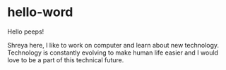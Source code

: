 # hello-word

Hello peeps!

Shreya here, I like to work on computer and learn about new technology. Technology is constantly evolving to make human life easier and I would love to be a part of this technical future.
